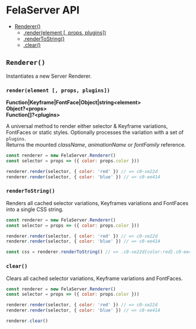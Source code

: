 # FelaServer API

* [Renderer()](#renderernode)
  * [.render(element [, props, plugins])](#renderelement--props-plugins)
  * [.renderToString()](#rendertostring)
  * [.clear()](#clear)

## `Renderer()`

Instantiates a new Server Renderer.
### `render(element [, props, plugins])`
**Function|Keyframe|FontFace|Object|string\<element>**<br>
**Object?\<props>**<br>
**Function[]?\<plugins>**

A universal method to render either selector & Keyframe variations, FontFaces or static styles. Optionally processes the variation with a set of  `plugins`. <br>
Returns the mounted *className*, *animationName* or *fontFamily* reference.
```javascript
const renderer = new FelaServer.Renderer()
const selector = props => ({ color: props.color }))

renderer.render(selector, { color: 'red' }) // => c0-se22d
renderer.render(selector, { color: 'blue' }) // => c0-ee414
```

### `renderToString()`

Renders all cached selector variations, Keyframes variations and FontFaces into a single CSS string.
```javascript
const renderer = new FelaServer.Renderer()
const selector = props => ({ color: props.color }))

renderer.render(selector, { color: 'red' }) // => c0-se22d
renderer.render(selector, { color: 'blue' }) // => c0-ee414

const css = renderer.renderToString() // => .c0-se22d{color:red}.c0-ee414{color:blue}
```

### `clear()`
Clears all cached selector variations, Keyframe variations and FontFaces.
```javascript
const renderer = new FelaServer.Renderer()
const selector = props => ({ color: props.color }))

renderer.render(selector, { color: 'red' }) // => c0-se22d
renderer.render(selector, { color: 'blue' }) // => c0-ee414

renderer.clear()
```
